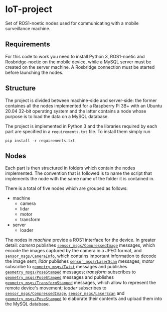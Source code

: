 # IoT-project

 Set of ROS1-noetic nodes used for communicating with a mobile surveillance machine.

## Requirements

 For this code to work you need to install Python 3, ROS1-noetic and Rosbridge-noetic on the mobile device, while a MySQL server must be created on the server machine. A Rosbridge connection must be started before launching the nodes.

## Structure

The project is divided between machine-side and server-side: the former containes all the nodes implemented for a Raspberry Pi 3B+ with an Ubuntu 20.04 32-bit operating system and the latter contains a node whose purpose is to load the data on a MySQL database.

The project is implemented in Python 3 and the libraries required by each part are specified in a `requirements.txt` file. To install them simply run

```{bash}
pip install -r requirements.txt
```

## Nodes

Each part is then structured in folders which contain the nodes implemented. The convention that is followed is to name the script that implements the node with the same name of the folder it is contained in.

There is a total of five nodes which are grouped as follows:

- machine
  - camera
  - lidar
  - motor
  - transform
- server
  - loader

The nodes in *machine* provide a ROS1 interface for the device. In greater detail: *camera* publishes [`sensor_msgs/CompressedImage`](https://docs.ros.org/en/noetic/api/sensor_msgs/html/msg/CompressedImage.html) messages, which encode the images captured by the camera in a JPEG format, and [`sensor_msgs/CameraInfo`](https://docs.ros.org/en/noetic/api/sensor_msgs/html/msg/CameraInfo.html), which contains important information to decode the image sent; *lidar* publishes [`sensor_msgs/LaserScan`](https://docs.ros.org/en/noetic/api/sensor_msgs/html/msg/LaserScan.html) messages; *motor* subscribe to [`geometry_msgs/Twist`](https://docs.ros.org/en/noetic/api/geometry_msgs/html/msg/Twist.html) messages and publishes [`geometry_msgs/PoseStamped`](https://docs.ros.org/en/noetic/api/geometry_msgs/html/msg/PoseStamped.html) messages; *transform* subscribes to [`geometry_msgs/PoseStamped`](https://docs.ros.org/en/noetic/api/geometry_msgs/html/msg/PoseStamped.html) messages and publishes [`geometry_msgs/TransformStamped`](https://docs.ros.org/en/noetic/api/geometry_msgs/html/msg/TransformStamped.html) messages, which allow to represent the remote device's movement; *loader* subscribes to [`sensor_msgs/CompressedImage`](https://docs.ros.org/en/noetic/api/sensor_msgs/html/msg/CompressedImage.html), [`sensor_msgs/LaserScan`](https://docs.ros.org/en/noetic/api/sensor_msgs/html/msg/LaserScan.html) and [`geometry_msgs/PoseStamped`](https://docs.ros.org/en/noetic/api/geometry_msgs/html/msg/PoseStamped.html) to elaborate their contents and upload them into the MySQL database.
